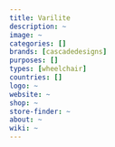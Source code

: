 ```yaml
---
title: Varilite
description: ~
image: ~
categories: []
brands: [cascadedesigns]
purposes: []
types: [wheelchair]
countries: []
logo: ~
website: ~
shop: ~
store-finder: ~
about: ~
wiki: ~
---
```

